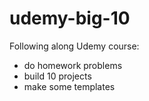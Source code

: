 # udemy-big-10
Following along Udemy course:
* do homework problems 
* build 10 projects
* make some templates

